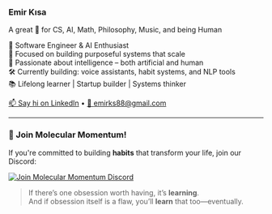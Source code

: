 ### Emir Kısa

A great 🤍 for CS, AI, Math, Philosophy, Music, and being Human

🚀 Software Engineer & AI Enthusiast  
🎯 Focused on building purposeful systems that scale  
🧠 Passionate about intelligence – both artificial and human  
🛠 Currently building: voice assistants, habit systems, and NLP tools  
📚 Lifelong learner | Startup builder | Systems thinker

[📫 Say hi on LinkedIn](https://www.linkedin.com/in/emirkisa) • [📧 emirks88@gmail.com](mailto:emirks88@gmail.com)

---

### 🎯 Join Molecular Momentum!

If you're committed to building **habits** that transform your life, join our Discord:

[![Join Molecular Momentum Discord](https://img.shields.io/badge/Discord-Molecular%20Momentum-7289DA?style=for-the-badge&logo=discord)](https://discord.gg/Mtxa35wD5V)

> If there’s one obsession worth having, it’s **learning**.  
> And if obsession itself is a flaw, you’ll **learn** that too—eventually.
